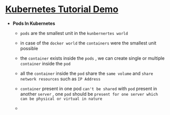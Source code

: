 # <ins> Kubernetes Tutorial Demo </ins> #

- **Pods In Kubernetes**

    - `pods` are the smallest unit in the `kunbernertes world`
    
    - in case of the `docker world` the `containers` were the smallest unit possible 

    - the `container` exists inside the `pods` , we can create single or multiple `container` inside the `pod`

    - all the `container` inside the `pod` share the `same volume` and `share network resources` such as `IP Address`

    - `container` present in one pod `can't be shared` with `pod` present in another `server` , one `pod` should be `present for one server which can be physical or virtual in nature`

    - 
